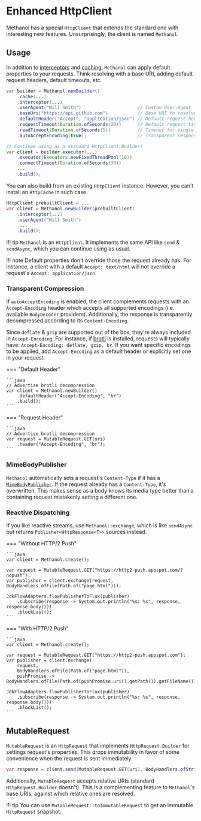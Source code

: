 # Enhanced HttpClient

Methanol has a special `HttpClient` that extends the standard one with interesting new features.
Unsurprisingly, the client is named `Methanol`.

## Usage

In addition to [interceptors] and [caching], `Methanol` can apply default properties to your requests.
Think resolving with a base URI, adding default request headers, default timeouts, etc.
 
```java
var builder = Methanol.newBuilder()
    .cache(...)
    .interceptor(...)
    .userAgent("Will Smith")                     // Custom User-Agent
    .baseUri("https://api.github.com")           // Base URI to resolve requests' URI against
    .defaultHeader("Accept", "application/json") // Default request headers
    .requestTimeout(Duration.ofSeconds(20))      // Default request timeout
    .readTimeout(Duration.ofSeconds(5))          // Timeout for single reads
    .autoAcceptEncoding(true);                   // Transparent response compression, this is true by default

// Continue using as a standard HttpClient.Builder!
var client = builder.executor(...)
    .executor(Executors.newFixedThreadPool(16))
    .connectTimeout(Duration.ofSeconds(30))
    ...
    .build();
```

You can also build from an existing `HttpClient` instance. However, you can't install an `HttpCache`
in such case.

```java
HttpClient prebuiltClient = ...
var client = Methanol.newBuilder(prebuiltClient)
    .interceptor(...)
    .userAgent("Will Smith")
     ...
    .build();

```

!!! tip
    `Methanol` is an `HttpClient`. It implements the same API like `send` & `sendAsync`, which you can
    continue using as usual.

!!! note
    Default properties don't override those the request already has. For instance, a client with a
    default `Accept: text/html` will not override a request's `Accept: application/json`.

### Transparent Compression

If `autoAcceptEncoding` is enabled, the client complements requests with an `Accept-Encoding` header
which accepts all supported encodings (i.e. available `BodyDecoder` providers). Additionally,
the response is transparently decompressed according to its `Content-Encoding`.

Since `deflate` & `gzip` are supported out of the box, they're always included in `Accept-Encoding`.
For instance, if [brotli][methanol-brotli] is installed, requests will typically have: `Accept-Encoding: deflate, gzip, br`.
If you want specific encodings to be applied, add `Accept-Encoding` as a default header or explicitly
set one in your request.

=== "Default Header"

    ```java
    // Advertise brotli decompression
    var client = Methanol.newBuilder()
        .defaultHeader("Accept-Encoding", "br")
        .build();
    ```

=== "Request Header"

    ```java
    // Advertise brotli decompression
    var request = MutableRequest.GET(uri)
        .header("Accept-Encoding", "br");
    ```

### MimeBodyPublisher

`Methanol` automatically sets a request's `Content-Type` if it has a [`MimeBodyPublisher`](media_types.md#mimebodypublisher).
If the request already has a `Content-Type`, it's overwritten. This makes sense as a body knows its media type
better than a containing request mistakenly setting a different one.

### Reactive Dispatching

If you like reactive streams, use `Methanol::exchange`, which is like `sendAsync` but returns
`Publisher<HttpResponse<T>>` sources instead.

=== "Without HTTP/2 Push"

    ```java
    var client = Methanol.create();

    var request = MutableRequest.GET("https://http2-push.appspot.com/?nopush");
    var publisher = client.exchange(request, BodyHandlers.ofFile(Path.of("page.html")));

    JdkFlowAdapters.flowPublisherToFlux(publisher)
        .subscribe(response -> System.out.println("%s: %s", response, response.body()))
        .blockLast();
    ```

=== "With HTTP/2 Push"

    ```java
    var client = Methanol.create();

    var request = MutableRequest.GET("https://http2-push.appspot.com");
    var publisher = client.exchange(
        request, 
        BodyHandlers.ofFile(Path.of("page.html")), 
        pushPromise -> BodyHandlers.ofFile(Path.of(pushPromise.uri().getPath()).getFileName()));

    JdkFlowAdapters.flowPublisherToFlux(publisher)
        .subscribe(response -> System.out.println("%s: %s", response, response.body()))
        .blockLast();
    ```

## MutableRequest

`MutableRequest` is an `HttpRequest` that implements `HttpRequest.Builder` for settings request's
properties. This drops immutability in favor of some convenience when the request is sent immediately.

```java
var response = client.send(MutableReqeust.GET(uri), BodyHandlers.ofString());
```

Additionally, `MutableRequest` accepts relative URIs (standard `HttpRequest.Builder` doesn't). This
is a complementing feature to `Methanol`'s base URIs, against which relative ones are resolved.

!!! tip 
    You can use `MutableRequest::toImmutableRequest` to get an immutable `HttpRequest` snapshot.

[interceptors]: interceptors.md
[caching]: caching.md
[methanol-brotli]: https://github.com/mizosoft/methanol/tree/master/methanol-brotli
